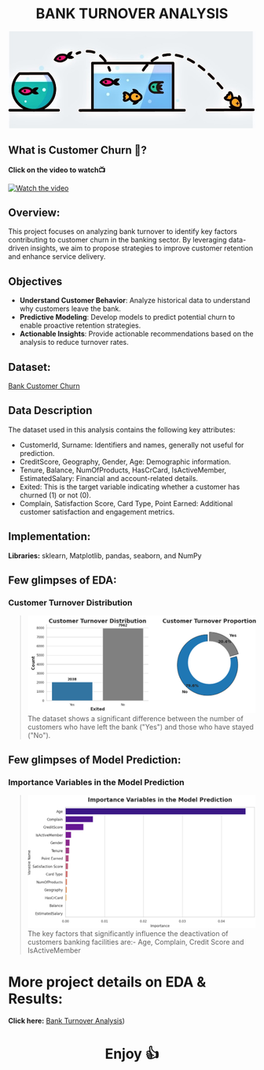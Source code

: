 # <div align="center">BANK TURNOVER ANALYSIS</div>
![Intro](https://github.com/Pradnya1208/Telecom-Customer-Churn-prediction/blob/main/output/customer%20churn.jpeg?raw=true)

## What is Customer Churn 🤔?
**Click on the video to watch📺**

[![Watch the video](https://img.youtube.com/vi/InOB1wXEkC8/0.jpg)](https://www.youtube.com/watch?v=InOB1wXEkC8)

## Overview:

This project focuses on analyzing bank turnover to identify key factors contributing to customer churn in the banking sector. By leveraging data-driven insights, we aim to propose strategies to improve customer retention and enhance service delivery.

## Objectives

- **Understand Customer Behavior**: Analyze historical data to understand why customers leave the bank.
- **Predictive Modeling**: Develop models to predict potential churn to enable proactive retention strategies.
- **Actionable Insights**: Provide actionable recommendations based on the analysis to reduce turnover rates.

## Dataset:
 [Bank Customer Churn](https://www.kaggle.com/datasets/radheshyamkollipara/bank-customer-churn/data)

## Data Description

The dataset used in this analysis contains the following key attributes:

- CustomerId, Surname: Identifiers and names, generally not useful for prediction.
- CreditScore, Geography, Gender, Age: Demographic information.
- Tenure, Balance, NumOfProducts, HasCrCard, IsActiveMember, EstimatedSalary: Financial and account-related details.
- Exited: This is the target variable indicating whether a customer has churned (1) or not (0).
- Complain, Satisfaction Score, Card Type, Point Earned: Additional customer satisfaction and engagement metrics.

## Implementation:

**Libraries:** sklearn, Matplotlib, pandas, seaborn, and NumPy

## Few glimpses of EDA:
### Customer Turnover Distribution
>![Customer Turnover Distribution](images/Distribution.png)
>The dataset shows a significant difference between the number of customers who have left the bank ("Yes") and those who have stayed ("No").

## Few glimpses of Model Prediction:
### Importance Variables in the Model Prediction
>![Customer Turnover Distribution](images/Var.png)
>The key factors that significantly influence the deactivation of customers banking facilities are:- Age, Complain, Credit Score and IsActiveMember

# More project details on EDA & Results:
**Click here:**
[Bank Turnover Analysis](https://colab.research.google.com/drive/1T8MYyxysA7KzMLcFFeGgJyYvb5Yci3bA#scrollTo=lkCi_np54J5R))

# <div align="center">Enjoy 👍</div>
